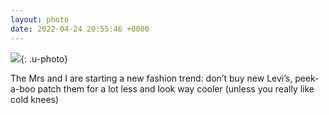 ```yaml
---
layout: photo
date: 2022-04-24 20:55:46 +0000
---
```

![](https://colinseymour.co.uk/img/0143fbc61de84f664cf8c783315ec6a9b10f7b387a05d4e21c14ef0cd6ab67b0.jpeg){: .u-photo}
  
The Mrs and I are starting a new fashion trend: don’t buy new Levi’s, peek-a-boo patch them for a lot less and look way cooler (unless you really like cold knees)
